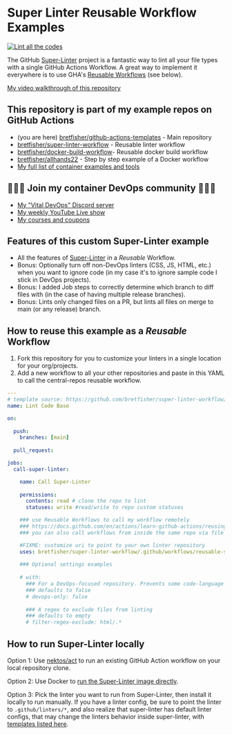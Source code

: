 # Super Linter Reusable Workflow Examples

[![Lint all the codes](https://github.com/BretFisher/super-linter-workflow/actions/workflows/reusable-super-linter.yaml/badge.svg)](https://github.com/BretFisher/super-linter-workflow/actions/workflows/reusable-super-linter.yaml)

The GitHub [Super-Linter](https://github.com/marketplace/actions/super-linter) project is a fantastic way to lint all your file types with a single GitHub Actions Workflow. A great way to implement it everywhere is to use GHA's [Reusable Workflows](https://docs.github.com/en/actions/learn-github-actions/reusing-workflows) (see below).

[My video walkthrough of this repository](https://youtu.be/aXZgQM8DqXg)

## This repository is part of my example repos on GitHub Actions

- (you are here) [bretfisher/github-actions-templates](https://github.com/BretFisher/github-actions-templates) - Main repository
- [bretfisher/super-linter-workflow](https://github.com/BretFisher/super-linter-workflow) - Reusable linter workflow
- [bretfisher/docker-build-workflow](https://github.com/BretFisher/docker-build-workflow)- Reusable docker build workflow
- [bretfisher/allhands22](https://github.com/BretFisher/github-actions-templates) - Step by step example of a Docker workflow
- [My full list of container examples and tools](https://github.com/bretfisher)

## 🎉🎉🎉 Join my container DevOps community 🎉🎉🎉

- [My "Vital DevOps" Discord server](https://devops.fan)
- [My weekly YouTube Live show](https://bret.live)
- [My courses and coupons](https://www.bretfisher.com/courses)

## Features of this custom Super-Linter example

- All the features of [Super-Linter](https://github.com/marketplace/actions/super-linter) in a *Reusable* Workflow.
- Bonus: Optionally turn off non-DevOps linters (CSS, JS, HTML, etc.) when you want to ignore code (in my case it's to ignore sample code I stick in DevOps projects).
- Bonus: I added Job steps to correctly determine which branch to diff files with (in the case of having multiple release branches).
- Bonus: Lints only changed files on a PR, but lints all files on merge to main (or any release) branch.

## How to reuse this example as a *Reusable* Workflow

1. Fork this repository for you to customize your linters in a single location for your org/projects.
2. Add a new workflow to all your other repositories and paste in this YAML to call the central-repos reusable workflow.

```yaml
---
# template source: https://github.com/bretfisher/super-linter-workflow/blob/main/templates/call-super-linter.yaml
name: Lint Code Base

on:
  
  push:
    branches: [main]
  
  pull_request:

jobs:
  call-super-linter:

    name: Call Super-Linter
    
    permissions:
      contents: read # clone the repo to lint
      statuses: write #read/write to repo custom statuses

    ### use Reusable Workflows to call my workflow remotely
    ### https://docs.github.com/en/actions/learn-github-actions/reusing-workflows
    ### you can also call workflows from inside the same repo via file path

    #FIXME: customize uri to point to your own linter repository
    uses: bretfisher/super-linter-workflow/.github/workflows/reusable-super-linter.yaml@main
    
    ### Optional settings examples
    
    # with:
      ### For a DevOps-focused repository. Prevents some code-language linters from running
      ### defaults to false
      # devops-only: false
      
      ### A regex to exclude files from linting
      ### defaults to empty
      # filter-regex-exclude: html/.*
```

## How to run Super-Linter locally

Option 1: Use [nektos/act](https://github.com/nektos/act) to run an existing GitHub Action workflow on your local repository clone.

Option 2: Use Docker to [run the Super-Linter image directly](https://github.com/github/super-linter/blob/main/docs/run-linter-locally.md).

Option 3: Pick the linter you want to run from Super-Linter, then install it locally to run manually. If you have a linter config, be sure to point the linter to `.github/linters/*`, and also realize that super-linter has default linter configs, that may change the linters behavior inside super-linter, with [templates listed here](https://github.com/github/super-linter/tree/main/TEMPLATES).
